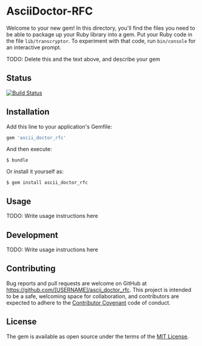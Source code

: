 # AsciiDoctor-RFC

Welcome to your new gem! In this directory, you'll find the files you need to be able to package up your Ruby library into a gem. Put your Ruby code in the file `lib/transcryptor`. To experiment with that code, run `bin/console` for an interactive prompt.

TODO: Delete this and the text above, and describe your gem

## Status

[![Build Status](https://img.shields.io/travis/riboseinc/ascii_doctor_rfc/master.svg)](https://travis-ci.org/riboseinc/ascii_doctor_rfc)

## Installation

Add this line to your application's Gemfile:

```ruby
gem 'ascii_doctor_rfc'
```

And then execute:

    $ bundle

Or install it yourself as:

    $ gem install ascii_doctor_rfc

## Usage

TODO: Write usage instructions here

## Development

TODO: Write usage instructions here

## Contributing

Bug reports and pull requests are welcome on GitHub at https://github.com/[USERNAME]/ascii_doctor_rfc. This project is intended to be a safe, welcoming space for collaboration, and contributors are expected to adhere to the [Contributor Covenant](http://contributor-covenant.org) code of conduct.


## License

The gem is available as open source under the terms of the [MIT License](http://opensource.org/licenses/MIT).
